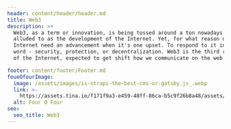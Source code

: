 ```yaml
---
header: content/header/header.md
title: Web3
description: >+
  Web3, as a term or innovation, is being tossed around a ton nowadays and is
  alluded to as the development of the Internet. Yet, for what reason does the
  Internet need an advancement when it's one upset. To respond to it in a single
  word - security, protection, or decentralization. Web3 is the third rendition
  of the Internet, expected to get shift how we communicate on the web.

footer: content/footer/Footer.md
foueOfourImage:
  image: /assets/images/is-strapi-the-best-cms-or-gatsby.js_.webp
  link: >-
    https://assets.tina.io/f171f9a3-e459-48ff-86ca-b5c9f26b8a48/assets/images/is-strapi-the-best-cms-or-gatsby.js_.webp
  alt: Four O Four
seo:
  seo_title: Web3
---
```






